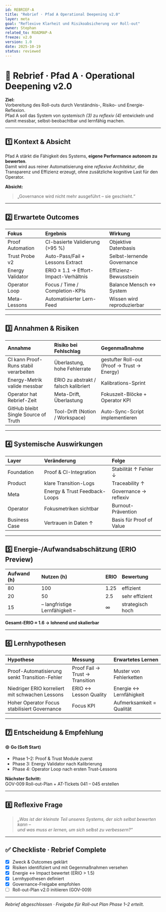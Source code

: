 ```yaml
---
id: REBRIEF-A
title: "Rebrief · Pfad A Operational Deepening v2.0"
layer: meta
goal: "Reflexive Klarheit und Risikoabsicherung vor Roll-out"
owner: Stephan
related_to: ROADMAP-A
freeze: v2.0
version: 1.0
date: 2025-10-19
status: reviewed
---
```


# 🧭 Rebrief · Pfad A · Operational Deepening v2.0  

**Ziel:**  
Vorbereitung des Roll-outs durch Verständnis-, Risiko- und Energie-Reflexion.  
Pfad A soll das System von *systemisch (3)* zu *reflexiv (4)* entwickeln und damit messbar, selbst-beobachtbar und lernfähig machen.

---

## 1️⃣ Kontext & Absicht  
Pfad A stärkt die Fähigkeit des Systems, **eigene Performance autonom zu bewerten**.  
Damit wird aus reiner Automatisierung eine *reflexive Architektur*, die Transparenz und Effizienz erzeugt, ohne zusätzliche kognitive Last für den Operator.

**Absicht:**  
> „Governance wird nicht mehr ausgeführt – sie geschieht.“  

---

## 2️⃣ Erwartete Outcomes  

| Fokus | Ergebnis | Wirkung |
|:------|:----------|:--------|
| Proof Automation | CI-basierte Validierung (>95 %) | Objektive Datenbasis |
| Trust Probe v2 | Auto-Pass/Fail + Lessons Extract | Selbst-lernende Governance |
| Energy Validator | ERIO ≥ 1.1 → Effort-Impact-Verhältnis | Effizienz-Bewusstsein |
| Operator Loop | Focus / Time / Completion-KPIs | Balance Mensch ↔ System |
| Meta-Lessons | Automatisierter Lern-Feed | Wissen wird reproduzierbar |

---

## 3️⃣ Annahmen & Risiken  

| Annahme | Risiko bei Fehlschlag | Gegenmaßnahme |
|:---------|:-----------------------|:---------------|
| CI kann Proof-Runs stabil verarbeiten | Überlastung, hohe Fehlerrate | gestufter Roll-out (Proof → Trust → Energy) |
| Energy-Metrik valide messbar | ERIO zu abstrakt / falsch kalibriert | Kalibrations-Sprint |
| Operator hat Rebrief-Zeit | Meta-Drift, Überlastung | Fokuszeit-Blöcke + Operator KPI |
| GitHub bleibt Single Source of Truth | Tool-Drift (Notion / Workspace) | Auto-Sync-Script implementieren |

---

## 4️⃣ Systemische Auswirkungen  

| Layer | Veränderung | Folge |
|:------|:-------------|:-------|
| Foundation | Proof & CI-Integration | Stabilität ↑  Fehler ↓ |
| Product | klare Transition-Logs | Traceability ↑ |
| Meta | Energy & Trust Feedback-Loops | Governance → reflexiv |
| Operator | Fokusmetriken sichtbar | Burnout-Prävention |
| Business Case | Vertrauen in Daten ↑ | Basis für Proof of Value |

---

## 5️⃣ Energie-/Aufwandsabschätzung (ERIO Preview)

| Aufwand (h) | Nutzen (h) | ERIO | Bewertung |
|:-------------|:-----------|:------|:-----------|
| 80 | 100 | 1.25 | effizient |
| 20 | 50 | 2.5 | sehr effizient |
| 15 | – langfristige Lernfähigkeit – | ∞ | strategisch hoch |
**Gesamt-ERIO ≈ 1.6 → lohnend und skalierbar**

---

## 6️⃣ Lernhypothesen  

| Hypothese | Messung | Erwartetes Lernen |
|:-----------|:---------|:------------------|
| Proof-Automatisierung senkt Transition-Fehler | Proof Fail → Trust → Transition | Muster von Fehlerketten |
| Niedriger ERIO korreliert mit schwachen Lessons | ERIO ↔ Lesson Quality | Energie ↔ Lernfähigkeit |
| Hoher Operator Focus stabilisiert Governance | Focus KPI | Aufmerksamkeit = Qualität |

---

## 7️⃣ Entscheidung & Empfehlung  

🟢 **Go (Soft Start)**  
- Phase 1–2: Proof & Trust Module zuerst  
- Phase 3: Energy Validator nach Kalibrierung  
- Phase 4: Operator Loop nach ersten Trust-Lessons  

**Nächster Schritt:**  
GOV-009 Roll-out-Plan + AT-Tickets 041 – 045 erstellen  

---

## 8️⃣ Reflexive Frage  

> *„Was ist der kleinste Teil unseres Systems, der sich selbst bewerten kann –  
> und was muss er lernen, um sich selbst zu verbessern?“*

---

## ✅ Checkliste · Rebrief Complete  

- [x] Zweck & Outcomes geklärt  
- [x] Risiken identifiziert und mit Gegenmaßnahmen versehen  
- [x] Energie ↔ Impact bewertet (ERIO > 1.5)  
- [x] Lernhypothesen definiert  
- [x] Governance-Freigabe empfohlen  
- [ ] Roll-out-Plan v2.0 initiieren (GOV-009)

---

*Rebrief abgeschlossen · Freigabe für Roll-out Plan Phase 1–2 erteilt.*
